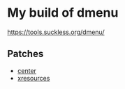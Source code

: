 # My build of dmenu

https://tools.suckless.org/dmenu/

## Patches

- [center](https://tools.suckless.org/dmenu/patches/center/)
- [xresources](https://tools.suckless.org/dmenu/patches/xresources/)
